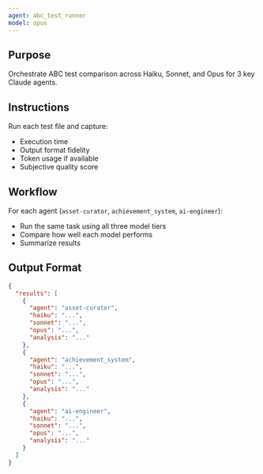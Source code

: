 ```yaml
---
agent: abc_test_runner
model: opus
---
```


## Purpose
Orchestrate ABC test comparison across Haiku, Sonnet, and Opus for 3 key Claude agents.

## Instructions
Run each test file and capture:
- Execution time
- Output format fidelity
- Token usage if available
- Subjective quality score

## Workflow
For each agent (`asset-curator`, `achievement_system`, `ai-engineer`):
- Run the same task using all three model tiers
- Compare how well each model performs
- Summarize results

## Output Format
```json
{
  "results": [
    {
      "agent": "asset-curator",
      "haiku": "...",
      "sonnet": "...",
      "opus": "...",
      "analysis": "..."
    },
    {
      "agent": "achievement_system",
      "haiku": "...",
      "sonnet": "...",
      "opus": "...",
      "analysis": "..."
    },
    {
      "agent": "ai-engineer",
      "haiku": "...",
      "sonnet": "...",
      "opus": "...",
      "analysis": "..."
    }
  ]
}
```
